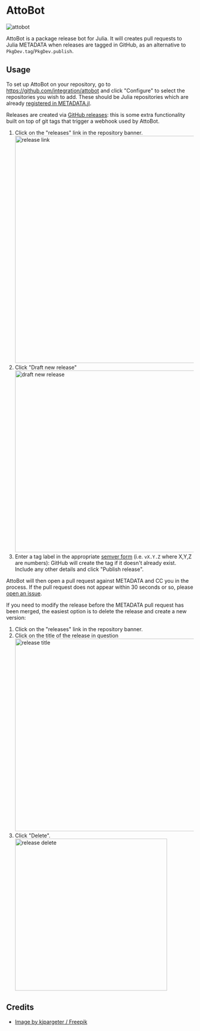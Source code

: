 # AttoBot

<img src="https://github.com/attobot/attobot/blob/master/img/attobot.png" alt="attobot">

AttoBot is a package release bot for Julia. It will creates pull requests to Julia METADATA when releases are tagged in GitHub, as an alternative to `PkgDev.tag`/`PkgDev.publish`.

## Usage

To set up AttoBot on your repository, go to https://github.com/integration/attobot and click "Configure" to select the repositories you wish to add. These should be Julia repositories which are already [registered in METADATA.jl](http://docs.julialang.org/en/release-0.5/manual/packages/#tagging-and-publishing-your-package).

Releases are created via [GitHub releases](https://help.github.com/articles/creating-releases/): this is some extra functionality built on top of git tags that trigger a webhook used by AttoBot.

 1. Click on the "releases" link in the repository banner.
  <br/><img src="https://github.com/attobot/attobot/blob/master/img/release-1.png" alt="release link" width="610">
 2. Click "Draft new release"
  <br/><img src="https://github.com/attobot/attobot/blob/master/img/release-2.png" alt="draft new release" width="488">
 3. Enter a tag label in the appropriate [semver form](http://semver.org/) (i.e. `vX.Y.Z` where X,Y,Z are numbers): GitHub will create the tag if it doesn't already exist. Include any other details and click "Publish release".
 
AttoBot will then open a pull request against METADATA and CC you in the process. If the pull request does not appear within 30 seconds or so, please [open an issue](https://github.com/attobot/attobot/issues/new).

If you need to modify the release before the METADATA pull request has been merged, the easiest option is to delete the release and create a new version:

 1. Click on the "releases" link in the repository banner.
 2. Click on the title of the release in question
  <br/><img src="https://github.com/attobot/attobot/blob/master/img/release-delete-1.png" alt="release title" width="517">
 3. Click "Delete".
  <br/><img src="https://github.com/attobot/attobot/blob/master/img/release-delete-2.png" alt="release delete" width="408">
 
## Credits

- <a href="http://www.freepik.com/free-photo/robot-with-clipboard-and-boxes_958200.htm">Image by kjpargeter / Freepik</a>
